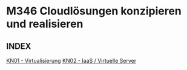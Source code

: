 # M346 Cloudlösungen konzipieren und realisieren

## INDEX

[KN01 - Virtualisierung](/KN01/)
[KN02 - IaaS / Virtuelle Server](/KN02/)